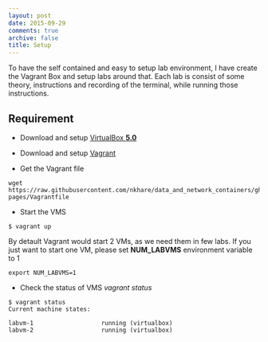 ```yaml
---
layout: post
date: 2015-09-29
comments: true
archive: false
title: Setup
---
```


To have the self contained and easy to setup lab environment, I have create the Vagrant Box and setup labs around that. Each lab is consist of some theory, instructions and recording of the terminal, while running those instructions.  

## Requirement 

- Download and setup [VirtualBox **5.0**](https://www.virtualbox.org/wiki/Downloads)

- Download and setup [Vagrant](https://www.vagrantup.com/downloads.html)

- Get the Vagrant file

```
wget https://raw.githubusercontent.com/nkhare/data_and_network_containers/gh-pages/Vagrantfile
```

- Start the VMS

```
$ vagrant up
```

By detault Vagrant would start 2 VMs, as we need them in few labs. If you just want to start one
VM, please set **NUM_LABVMS** environment variable to 1

```
export NUM_LABVMS=1
```

- Check the status of VMS *vagrant status*

```
$ vagrant status
Current machine states:

labvm-1                   running (virtualbox)
labvm-2                   running (virtualbox)
```
